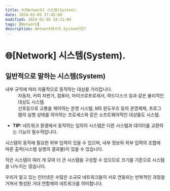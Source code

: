 ```yaml
---
title: 🌐[Network] 시스템(System).
date: 2024-02-05 17:45:00
modified: 2024-02-05 18:11:00
tags: [Network]
description: Network에서의 System이란?
---
```


<h1>🌐[Network] 시스템(System).</h1>
<p>
    <h2>일반적으로 말하는 시스템(System)</h2>
    <dl>
        <dt>내부 규칙에 따라 자율적으로 동작하는 대상을 가리킵니다.</dt>
        <dd>자동차, 커피 자판기, 컴퓨터, 마이크로프로세서, 하드디스크 등과 같은 물리적인 대상도 시스템.</dd>
    <dd>신호등으로 교통을 제어하는 운영 시스템, MS 윈도우즈 등의 운영체제, 프로그램의 실행 상태를 의미하는 프로세스와 같은 소프트웨어적인 대상들도 시스템.</dd>
    </dl>
</p>
<p>
    <ul>
        <li><strong>TIP:</strong> 네트워크 환경에서 동작하는 임의의 시스템은 다른 시스템과 데이터를 교환하는 기능이 필수적입니다.</li>
    </ul>
</p>
<p>
   시스템의 동작에 필요한 외부 입력이 있을 수 있으며, 내부 정보와 외부 입력의 조합에 따른 출력(시스템 실행의 결과물)이 있을 수 있습니다. 
</p>
<p>
    작은 시스템이 여러 개 모여 더 큰 시스템을 구성할 수 있으므로 크기를 기준으로 시스템을 나누지는 않습니다.
</p>
<p>
    우리가 알고 있는 인터넷은 수많은 소규모 네트워크들이 서로 연동되는 반복적인 과정을 거쳐서 형성된 거대 연합체의 네트워크를 의미합니다.
</p>
